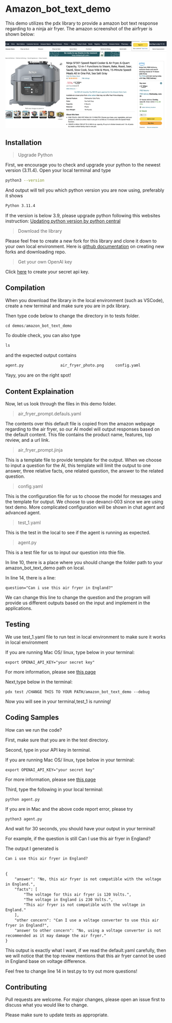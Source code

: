 # Amazon_bot_text_demo

This demo utilizes the pdx library to provide a amazon bot text response regarding to a ninja air fryer. The amazon screenshot of the airfryer is shown below:

![image](air_fryer_photo.png)

## Installation
> Upgrade Python


First, we encourage you to check and upgrade your python to the newest version (3.11.4). Open your local terminal and type

```bash
python3 --version
```
And output will tell you which python version you are now using, preferably it shows
```bash
Python 3.11.4
```
If the version is below 3.9, please upgrade python following this websites instruction:
[Updating python version by python central](https://www.pythoncentral.io/how-to-update-python/)

> Download the library

Please feel free to create a new fork for this library and clone it down to your own local environment.
Here is [github documentation](https://docs.github.com/en/get-started/quickstart/fork-a-repo) on creating new forks and downloading repo.

>Get your own OpenAI key

Click [here](https://help.openai.com/en/articles/4936850-where-do-i-find-my-secret-api-key) to create your secret api key.

## Compilation

When you download the library in the local environment (such as VSCode), create a new terminal and make sure you are in pdx library.

Then type code below to change the directory in to tests folder.
```python
cd demos/amazon_bot_text_demo
```
To double check, you can also type
```python
ls
```
and the expected output contains
```python
agent.py                air_fryer_photo.png     config.yaml             readme.md               templates               tests
```
Yayy, you are on the right spot!

## Content Explaination
Now, let us look through the files in this demo folder.
> air_fryer_prompt.defauls.yaml

The contents over this default file is copied from the amazon webpage regarding to the air fryer, so our AI model will output responses based on the default content. This file contains the product name, features, top review, and a url link.

> air_fryer_prompt.jinja

This is a template file to provide template for the output. When we choose to input a question for the AI, this template will limit the output to one answer, three relative facts, one related question, the answer to the related question.

> config.yaml

This is the configuration file for us to choose the model for messages and the template for output. We choose to use devanci-003 since we are using text demo. More complicated configuration will be shown in chat agent and advanced agent.

> test_1.yaml

This is the test in the local to see if the agent is running as expected.

>agent.py

This is a test file for us to input our question into thie file. 

In line 10, there is a place where you should change the folder path to your amazon_bot_text_demo path on local.

In line 14, there is a line:
```
question="Can i use this air fryer in England?"
```
We can change this line to change the question and the program will provide us different outputs based on the input and implement in the applications.

## Testing

We use test_1.yaml file to run test in local environment to make sure it works in local environment

If you are running Mac OS/ linux, type below in your terminal:
```
export OPENAI_API_KEY="your secret key"
```
For more information, please see [this page](https://www.immersivelimit.com/tutorials/adding-your-openai-api-key-to-system-environment-variables)

Next,type below in the terminal:
```
pdx test /CHANGE THIS TO YOUR PATH/amazon_bot_text_demo --debug
```
Now you will see in your terminal,test_1 is running!

## Coding Samples

How can we run the code?

First, make sure that you are in the test directory.

Second, type in your API key in terminal. 

If you are running Mac OS/ linux, type below in your terminal:
```
export OPENAI_API_KEY="your secret key"
```
For more information, please see [this page](https://www.immersivelimit.com/tutorials/adding-your-openai-api-key-to-system-environment-variables)

Third, type the following in your local terminal:

```
python agent.py
```
If you are in Mac and the above code report error, please try 
```
python3 agent.py
```
And wait for 30 seconds, you should have your output in your terminal!

For example, if the question is still Can I use this air fryer in England?

The output I generated is 

```
Can i use this air fryer in England?


{
    "answer": "No, this air fryer is not compatible with the voltage in England.",
    "facts": [
        "The voltage for this air fryer is 120 Volts.",
        "The voltage in England is 230 Volts.",
        "This air fryer is not compatible with the voltage in England."
    ],
    "other concern": "Can I use a voltage converter to use this air fryer in England?",
    "answer to other concern": "No, using a voltage converter is not recommended as it may damage the air fryer."
}
```
This output is exactly what I want, if we read the default.yaml carefully, then we will notice that the top review mentions that this air fryer cannot be used in England base on voltage difference.

Feel free to change line 14 in test.py to try out more questions!



## Contributing

Pull requests are welcome. For major changes, please open an issue first
to discuss what you would like to change.

Please make sure to update tests as appropriate.


